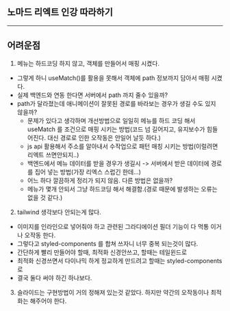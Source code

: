 ## 노마드 리엑트 인강 따라하기

---

## 어려운점

1. 메뉴는 하드코딩 하지 않고, 객체를 만들어서 매핑 시켰다.

- 그렇게 하니 useMatch()를 활용을 못해서 객체에 path 정보까지 담아서 매핑 시켰다.
- 실제 백엔드와 연동 한다면 서버에서 path 까지 줄수 있을까?
- path가 달라졌는데 애니메이션이 잘못된 경로를 바라보는 경우가 생길 수도 있지 않을까?
  - 문제가 있다고 생각하며 개선방법으로 일일히 메뉴를 하드 코딩 해서 useMatch 를 조건으로 매핑 시키는 방법(코드 넘 길어지고, 유지보수가 힘들어진다. 대신 경로로 인한 오작동은 안일어 날듯 하다.)
  - js api 활용해서 주소를 알아내서 수작업으로 패턴 매칭 시키는 방법(이럴려면 리엑트 쓰면안되지..)
  - 백엔드에서 메뉴 데이터를 받을 경우가 생길시 -> 서버에서 받은 데이터에 경로를 집어 넣는 방법(가장 리엑스 스럽긴 한데...)
  - 어느 하다 깔끔하게 정리가 되지 않음. 다른 방법은 없을까?
  - 메뉴가 몇개 안되서 그냥 하드코딩 해서 해결함.(경로 때문에 발생하는 오류는 없을 것 같다.)

2. tailwind 생각보다 안되는게 많다.

- 이미지를 인라인으로 넣어줘야 하고 관련된 그라디에이션 필더 기능이 다 먹통 이거나 오작동 한다.
- 그렇다고 styled-components 를 합쳐 쓰자니 너무 중복 되는것이 많다.
- 간단하게 빨리 만들어야 할때, 최적화 신경안쓰고, 할때는 테일윈드로
- 최적화 신경쓰면서 다이나믹 하게 정교하게 만드려고 할때는 styled-components로
- 결국 둘다 써야 하긴 하나보다.

3. 슬라이드는 구현방법이 거의 정해져 있는것 같았다. 하지만 약간의 오작동이나 최적화는 해주어야 한다.
